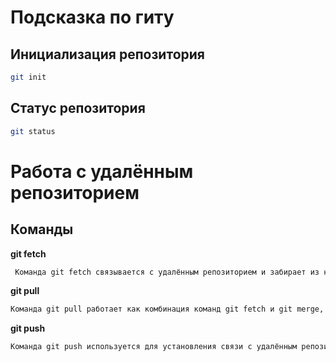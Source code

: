 # Подсказка по гиту

## Инициализация репозитория

```sh
git init
```

## Статус репозитория

```sh
git status
```

 # Работа с удалённым репозиторием 

 ## Команды

 **git fetch**

```sh
 Команда git fetch связывается с удалённым репозиторием и забирает из него все изменения, которых у вас пока нет и сохраняет их локально.
 ```

 **git pull**

 ```sh
 Команда git pull работает как комбинация команд git fetch и git merge, т. е. Git вначале забирает изменения из указанного удалённого репозитория, а затем пытается слить их с текущей веткой.
 ```

 **git push**

 ```sh
Команда git push используется для установления связи с удалённым репозиторием, вычисления локальных изменений отсутствующих в нём, и собственно их передачи в вышеупомянутый репозиторий. Этой команде нужно право на запись в репозиторий, поэтому она использует аутентификацию.
```

